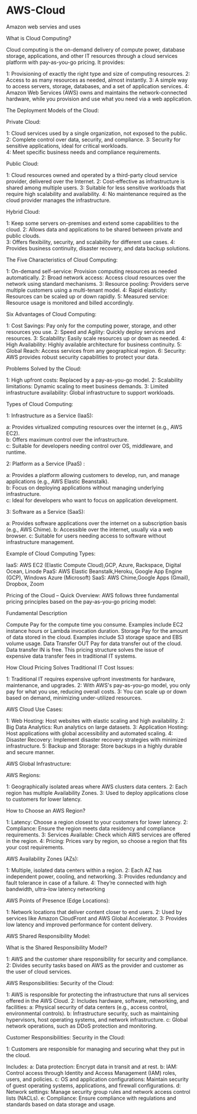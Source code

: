 # AWS-Cloud
Amazon web servies and uses


What is Cloud Computing?

Cloud computing is the on-demand delivery of compute power, database storage, applications, and other IT resources through a cloud services platform with pay-as-you-go pricing. It provides:

1: Provisioning of exactly the right type and size of computing resources.
2: Access to as many resources as needed, almost instantly.
3: A simple way to access servers, storage, databases, and a set of application services.
4: Amazon Web Services (AWS) owns and maintains the network-connected hardware, while you provision and use what you need via a web application.



The Deployment Models of the Cloud:

Private Cloud: 

1: Cloud services used by a single organization, not exposed to the public.
2: Complete control over data, security, and compliance.
3: Security for sensitive applications, ideal for critical workloads.       
4: Meet specific business needs and compliance requirements.

Public Cloud:

1: Cloud resources owned and operated by a third-party cloud service provider, delivered over the Internet.
2: Cost-effective as infrastructure is shared among multiple users.
3: Suitable for less sensitive workloads that require high scalability and availability.
4: No maintenance required as the cloud provider manages the infrastructure.

Hybrid Cloud:

1: Keep some servers on-premises and extend some capabilities to the cloud.
2: Allows data and applications to be shared between private and public clouds.   
3: Offers flexibility, security, and scalability for different use cases.
4: Provides business continuity, disaster recovery, and data backup solutions.



The Five Characteristics of Cloud Computing:

1: On-demand self-service: Provision computing resources as needed automatically.
2: Broad network access: Access cloud resources over the network using standard mechanisms.
3: Resource pooling: Providers serve multiple customers using a multi-tenant model.
4: Rapid elasticity: Resources can be scaled up or down rapidly.
5: Measured service: Resource usage is monitored and billed accordingly.




Six Advantages of Cloud Computing:

1: Cost Savings: Pay only for the computing power, storage, and other resources you use.
2: Speed and Agility: Quickly deploy services and resources.
3: Scalability: Easily scale resources up or down as needed.
4: High Availability: Highly available architecture for business continuity.
5: Global Reach: Access services from any geographical region.
6: Security: AWS provides robust security capabilities to protect your data.



Problems Solved by the Cloud:

1: High upfront costs: Replaced by a pay-as-you-go model.
2: Scalability limitations: Dynamic scaling to meet business demands.
3: Limited infrastructure availability: Global infrastructure to support workloads.



Types of Cloud Computing:

1: Infrastructure as a Service (IaaS): 

a: Provides virtualized computing resources over the internet (e.g., AWS EC2).	
b: Offers maximum control over the infrastructure.	
c: Suitable for developers needing control over OS, middleware, and runtime.	

2: Platform as a Service (PaaS)	:

a: Provides a platform allowing customers to develop, run, and manage applications (e.g., AWS Elastic Beanstalk).	
b: Focus on deploying applications without managing underlying infrastructure.	
c: Ideal for developers who want to focus on application development.	

3: Software as a Service (SaaS):

a: Provides software applications over the internet on a subscription basis (e.g., AWS Chime).
b: Accessible over the internet, usually via a web browser.
c: Suitable for users needing access to software without infrastructure management.


Example of Cloud Computing Types:

IaaS: AWS EC2 (Elastic Compute Cloud),GCP, Azure, Rackspace, Digital Ocean, Linode
PaaS: AWS Elastic Beanstalk,Heroku, Google App Engine (GCP), Windows Azure (Microsoft)
SaaS: AWS Chime,Google Apps (Gmail), Dropbox, Zoom



Pricing of the Cloud – Quick Overview:  AWS follows three fundamental pricing principles based on the pay-as-you-go pricing model:

Fundamental	            Description

Compute                 Pay for the compute time you consume. Examples include EC2 instance hours or Lambda invocation duration.
Storage                 Pay for the amount of data stored in the cloud. Examples include S3 storage space and EBS volume usage.
Data Transfer OUT	    Pay for data transfer out of the cloud. Data transfer IN is free. This pricing structure solves the issue of  
                        expensive data transfer fees in traditional IT systems.



How Cloud Pricing Solves Traditional IT Cost Issues:

1: Traditional IT requires expensive upfront investments for hardware, maintenance, and upgrades.
2: With AWS's pay-as-you-go model, you only pay for what you use, reducing overall costs.
3: You can scale up or down based on demand, minimizing under-utilized resources.



AWS Cloud Use Cases:

1: Web Hosting: Host websites with elastic scaling and high availability.
2: Big Data Analytics: Run analytics on large datasets.
3: Application Hosting: Host applications with global accessibility and automated scaling.
4: Disaster Recovery: Implement disaster recovery strategies with minimized infrastructure.
5: Backup and Storage: Store backups in a highly durable and secure manner.



AWS Global Infrastructure:

AWS Regions:

1: Geographically isolated areas where AWS clusters data centers.
2: Each region has multiple Availability Zones.
3: Used to deploy applications close to customers for lower latency.



How to Choose an AWS Region?

1: Latency: Choose a region closest to your customers for lower latency.
2: Compliance: Ensure the region meets data residency and compliance requirements.
3: Services Available: Check which AWS services are offered in the region.
4: Pricing: Prices vary by region, so choose a region that fits your cost requirements.



AWS Availability Zones (AZs):

1: Multiple, isolated data centers within a region.
2: Each AZ has independent power, cooling, and networking.
3: Provides redundancy and fault tolerance in case of a failure.
4: They’re connected with high bandwidth, ultra-low latency networking



AWS Points of Presence (Edge Locations):

1: Network locations that deliver content closer to end users.
2: Used by services like Amazon CloudFront and AWS Global Accelerator.
3: Provides low latency and improved performance for content delivery.



AWS Shared Responsibility Model:

What is the Shared Responsibility Model?

1: AWS and the customer share responsibility for security and compliance.
2: Divides security tasks based on AWS as the provider and customer as the user of cloud services.


AWS Responsibilities: Security of the Cloud:

1: AWS is responsible for protecting the infrastructure that runs all services offered in the AWS Cloud.
2: Includes hardware, software, networking, and facilities:
    a: Physical security of data centers (e.g., access control, environmental controls).
    b: Infrastructure security, such as maintaining hypervisors, host operating systems, and network infrastructure.
    c: Global network operations, such as DDoS protection and monitoring.



Customer Responsibilities: Security in the Cloud:

1: Customers are responsible for managing and securing what they put in the cloud.

Includes:
    a: Data protection: Encrypt data in transit and at rest.
    b: IAM: Control access through Identity and Access Management (IAM) roles, users, and policies.
    c: OS and application configurations: Maintain security of guest operating systems, applications, and firewall configurations.
    d: Network settings: Manage security group rules and network access control lists (NACLs).
    e: Compliance: Ensure compliance with regulations and standards based on data storage and usage.